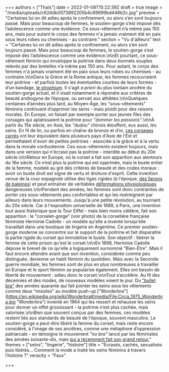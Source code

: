 +++
authors = ["Thaïs"]
date = 2022-01-08T15:22:39Z
draft = true
image = "/media/uploads/c624db0073892205b4c89699bd446b2c.jpg"
preview = "Certaines lui on dit adieu après le confinement, ou alors s’en sont toujours passé. Mais pour beaucoup de femmes, le soutien-gorge s’est imposé dès l’adolescence comme une évidence. Ce sous-vêtement n’a même pas 150 ans, mais pour autant le corps des femmes n'a jamais vraiment été en paix sous leurs robes ou chemises - au contraire."
section = "Vu d'ailleurs"
text = "Certaines lui on dit adieu après le confinement, ou alors s’en sont toujours passé. Mais pour beaucoup de femmes, le soutien-gorge s’est imposé dès l’adolescence comme une évidence.\n\nEt pourtant, ce sous-vêtement féminin qui enveloppe la poitrine dans deux bonnets souples relevés par des bretelles n’a même pas 150 ans. Pour autant, le corps des femmes n'a jamais vraiment été en paix sous leurs robes ou chemises - au contraire.\n\nDans la Grèce et la Rome antique, les femmes recouvraient leur poitrine - et parfois toutes les éventuelles courbes de leurs formes - d’un bandage, [le _strophium_](https://fr.wikipedia.org/wiki/Fascia_pectoralis#/media/Fichier:PiazzaArmerina-Mosaik-Bikini.jpg). Il s'agit _a priori_ du plus lointain ancêtre du soutien-gorge actuel, et il visait notamment à répondre aux critères de beauté androgyne de l’époque, ou servait aux athlètes.\n\nQuelques centaines d’années plus tard, au Moyen-Âge, les \"sous-vêtements\" féminins continuent d’opprimer les seins - mais plutôt pour des raisons morales. En Europe, on faisait par exemple porter aux jeunes files des corsages qui aplatissaient la poitrine pour \"_dominer les passions\"_.\n\nÀ partir du 15e siècle, en Asie, les _\"dudou\"_ chinois étouffent, eux aussi, les seins. En fil de lin, ou parfois en chaîne de bronze et d’or, [ces corsages carrés](https://en.wikipedia.org/wiki/Dudou#/media/File:Y%E1%BA%BFm_%C4%91%C3%A0o.jpg) ont leur équivalent dans plusieurs pays d'Asie de l'Est et permettaient d'avoir de petites poitrines - associée à la grâce et à la vertu dans la morale confucéenne. Ces sous-vêtements existent toujours, mais dans une version qui n'écrase pas la poitrine - interdite au début du 20e siècle.\n\nRetour en Europe, où le corset a fait son apparition aux alentours du 16e siècle. Ce n’est plus la poitrine qui est opprimée, mais le buste entier de la femme, modelé au gré des critères de beauté et des codes moraux : avoir un buste droit est signe de vertu et droiture d'esprit. Cette invention venue de la cour espagnole utilise des tiges rigides (à l'époque, [des fanons de baleines](https://fr.wikipedia.org/wiki/Fanon_(c%C3%A9tac%C3%A9s))) et peut entraîner de véritables [déformations physiologiques](https://en.wikipedia.org/wiki/Corset#/media/File:Efectes_del_cors%C3%A9_en_el_cos_femen%C3%AD_(26790003605).jpg) dangereuses.\n\nPendant des années, les femmes sont donc contraintes de porter ces sous-vêtements peu confortables et qui les restreignent par ailleurs dans leurs mouvements. Jusqu'à une petite révolution, au tournant du 20e siècle. Car à l'exposition universelle de 1889, à Paris, une invention tout aussi historique que la Tour Eiffel - mais bien moins célèbre, fait son apparition : le \"corselet-gorge” (voir photo) de la corsetière française féministe Herminie Cadolle - un modèle qu'elle a inventé lorsqu'elle travaillait dans une boutique de lingerie en Argentine. Ce premier soutien-gorge moderne se concentre sur le support de la poitrine et fait disparaitre la partie rigide du corset qui immobilise le buste. Son objectif : libérer la femme de cette prison qu'est le corset.\n\nEn 1898, Herminie Cadolle dépose le brevet de ce qu'elle a logiquement surnommé \"Bien-Être\". Mais il faut encore attendre avant que son invention, considérée comme peu distinguée, devienne un habit féminin du quotidien. Mais avec la Seconde guerre mondiale, les femmes sont de plus en plus nombreuses à travailler en Europe et le sport féminin se popularise également. Elles ont besoin de liberté de mouvement : adieu donc le corset.\n\nTout s’accélère. Au fil des décennies et des modes, de nouveaux modèles voient le jour. Du [\"bullet bra\"](https://en.wikipedia.org/wiki/List_of_bra_designs#/media/File:Patti_Page_1955.JPG) des années quarante qui fait pointer les seins sous les vêtements comme deux “missiles” au modèle push-up [\"Wonderbra\"](https://en.wikipedia.org/wiki/Wonderbra#/media/File:Circa_1975_Wonderbra.jpg \"Wonderbra\") inventé en 1964 qui les ressert et rehausse les seins pour donner un effet grossissant - la poitrine n’est plus cachée, mais valorisée.\n\nBien que souvent conçus par des femmes, ces modèles restent liés aux standards de beauté de l'époque, souvent masculins. Le soutien-gorge a peut-être libéré la femme du corset, mais reste encore considéré, à l'image de ses ancêtres, comme une métaphore d’oppression patriarcale - en témoigne le mouvement _\"no bra\"_ lancé par les féministes des années soixante-dix, mais [qui a récemment fait son grand retour.](https://www.lemonde.fr/campus/article/2021/12/12/chez-les-jeunes-femmes-un-nouveau-ras-le-bol-du-soutien-gorge_6105747_4401467.html)"
themes = ["seins", "lingerie", "histoire"]
title = "Écrasés, cachés, sexualisés puis libérés… Comment la mode a traité les seins féminins à travers l’histoire ?"
veracity = "Faux"

+++
